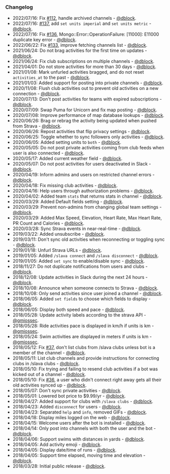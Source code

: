 ### Changelog

* 2022/07/16: Fix [#112](https://github.com/dblock/slack-strava/issues/112), handle archived channels - [@dblock](https://github.com/dblock).
* 2022/07/16: [#137](https://github.com/dblock/slack-strava/issues/137), add `set units imperial` and `set units metric` - [@dblock](https://github.com/dblock).
* 2022/07/16: Fix [#136](https://github.com/dblock/slack-strava/issues/136), Mongo::Error::OperationFailure: [11000]: E11000 duplicate key error - [@dblock](https://github.com/dblock).
* 2022/06/22: Fix [#133](https://github.com/dblock/slack-strava/issues/133), improve fetching channels list - [@dblock](https://github.com/dblock).
* 2021/06/24: Do not brag activities for the first time on updates - [@dblock](https://github.com/dblock).
* 2021/06/24: Fix club subscriptions on multiple channels - [@dblock](https://github.com/dblock).
* 2021/04/01: Do not store activities for more than 30 days - [@dblock](https://github.com/dblock).
* 2021/01/08: Mark unfurled activities bragged, and do not reset `activities_at` to the past - [@dblock](https://github.com/dblock).
* 2021/01/03: Added support for posting into private channels - [@dblock](https://github.com/dblock).
* 2020/11/08: Flush club activities out to prevent old activities on a new connection - [@dblock](https://github.com/dblock).
* 2020/07/13: Don't post activities for teams with expired subscriptions - [@dblock](https://github.com/dblock).
* 2020/07/09: Swap Puma for Unicorn and fix map posting - [@dblock](https://github.com/dblock).
* 2020/07/08: Improve performance of map database lookups - [@dblock](https://github.com/dblock).
* 2020/06/26: Brag or rebrag the activity being updated when pushed from Strava - [@dblock](https://github.com/dblock).
* 2020/06/26: Repost activities that flip privacy settings - [@dblock](https://github.com/dblock).
* 2020/06/25: Toggle whether to sync followers only activities - [@dblock](https://github.com/dblock).
* 2020/06/05: Added setting units to `both` - [@dblock](https://github.com/dblock).
* 2020/05/05: Do not post private activities coming from club feeds when user is also connected - [@dblock](https://github.com/dblock).
* 2020/05/17: Added current weather field - [@dblock](https://github.com/dblock).
* 2020/05/07: Do not post activities for users deactivated in Slack - [@dblock](https://github.com/dblock).
* 2020/04/19: Inform admins and users on restricted channel errors - [@dblock](https://github.com/dblock).
* 2020/04/18: Fix missing club activities - [@dblock](https://github.com/dblock).
* 2020/04/16: Help users through authorization problems - [@dblock](https://github.com/dblock).
* 2020/04/02: Added team `stats` that returns stats in channel - [@dblock](https://github.com/dblock).
* 2020/03/29: Added Default fields setting - [@dblock](https://github.com/dblock).
* 2020/03/29: Prevent non-admins from changing global team settings - [@dblock](https://github.com/dblock).
* 2020/03/29: Added Max Speed, Elevation, Heart Rate, Max Heart Rate, PR Count and Calories - [@dblock](https://github.com/dblock).
* 2020/03/28: Sync Strava events in near-real-time - [@dblock](https://github.com/dblock).
* 2019/03/22: Added unsubscribe - [@dblock](https://github.com/dblock).
* 2019/03/11: Don't sync old activities when reconnecting or toggling sync - [@dblock](https://github.com/dblock).
* 2019/01/18: Unfurl Strava URLs - [@dblock](https://github.com/dblock).
* 2019/01/05: Added `/slava connect` and `/slava disconnect` - [@dblock](https://github.com/dblock).
* 2019/01/05: Added `set sync` to enable/disable sync - [@dblock](https://github.com/dblock).
* 2018/11/27: Do not duplicate notifications from users and clubs - [@dblock](https://github.com/dblock).
* 2018/12/08: Update activities in Slack during the next 24 hours - [@dblock](https://github.com/dblock).
* 2018/10/08: Announce when someone connects to Strava - [@dblock](https://github.com/dblock).
* 2018/10/08: Only send activities since user joined a channel - [@dblock](https://github.com/dblock).
* 2018/06/05: Added `set fields` to choose which fields to display - [@dblock](https://github.com/dblock).
* 2018/06/05: Display both speed and pace - [@dblock](https://github.com/dblock).
* 2018/05/28: Update activity labels according to the strava API - [@gmiossec](https://github.com/gmiossec).
* 2018/05/28: Ride activities pace is displayed in km/h if units is km - [@gmiossec](https://github.com/gmiossec).
* 2018/05/24: Swim activities are displayed in meters if units is km - [@gmiossec](https://github.com/gmiossec).
* 2018/05/12: Fix [#37](https://github.com/dblock/slack-strava/issues/037), don't list clubs from /slava clubs unless bot is a member of the channel - [@dblock](https://github.com/dblock).
* 2018/05/11: List club channels and provide instructions for connecting clubs in /slava clubs - [@dblock](https://github.com/dblock).
* 2018/05/10: Fix trying and failing to resend club activities if a bot was kicked out of a channel - [@dblock](https://github.com/dblock).
* 2018/05/10: Fix [#36](https://github.com/dblock/slack-strava/issues/036), a user who didn't connect right away gets all their old activities synced up - [@dblock](https://github.com/dblock).
* 2018/05/07: Don't sync private activities - [@dblock](https://github.com/dblock).
* 2018/05/01: Lowered bot price to $9.99/yr - [@dblock](https://github.com/dblock).
* 2018/04/27: Added support for clubs with `/slava clubs` - [@dblock](https://github.com/dblock).
* 2018/04/23: Added `disconnect` for users - [@dblock](https://github.com/dblock).
* 2018/04/23: Separated `help` and `info`, removed GIFs - [@dblock](https://github.com/dblock).
* 2018/04/18: Display miles logged on the web - [@dblock](https://github.com/dblock).
* 2018/04/15: Welcome users after the bot is installed  - [@dblock](https://github.com/dblock).
* 2018/04/14: Only post into channels with both the user and the bot  - [@dblock](https://github.com/dblock).
* 2018/04/06: Support swims with distances in yards - [@dblock](https://github.com/dblock).
* 2018/04/05: Add activity emoji - [@dblock](https://github.com/dblock).
* 2018/04/05: Display date/time of runs - [@dblock](https://github.com/dblock).
* 2018/04/05: Support time elapsed, moving time and elevation - [@dblock](https://github.com/dblock).
* 2018/03/28: Initial public release - [@dblock](https://github.com/dblock).
